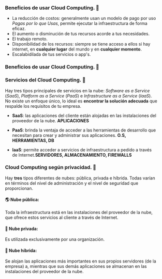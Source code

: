 ### Beneficios de usar Cloud Computing. :gem:
* La reducción de costos: generalmente usan un modelo de pago por uso *Pagas por lo que Usas*, permite ejecutar la infraestructura de forma eficaz.
* El aumento o disminución de tus recursos acorde a tus necesidades.
* El trabajo remoto.
* Disponibilidad de los recursos: siempre se tiene acceso a ellos si hay internet, en **cualquier lugar** del mundo y en **cualquier momento**.
* Escalabidilada de tus servicios o app's.

### Beneficios de usar Cloud Computing. :gem:

### Servicios del Cloud Computing. :satellite:
Hay tres tipos principales de servicios en la nube: *Software as a Service* (*SaaS*), *Platform as a Service* (*PaaS*) e *Infrastructure as a Service* (*IaaS*). No existe un enfoque único, lo ideal es **encontrar la solución adecuada** que respalde los requisitos de tu empresa.

- **SaaS**: las aplicaciones del cliente están alojadas en las instalaciones del proveedor de la nube. **APLICACIONES**

- **PaaS**: brinda la ventaja de acceder a las herramientas de desarrollo que necesitan para crear y administrar sus aplicaciones. **O.S, HERRAMIENTAS, DB**

- **IaaS**: permite acceder a servicios de infraestructura a pedido a través de Internet.**SERVIDORES, ALMACENAMIENTO, FIREWALLS**

### Cloud Computing según privacidad. :closed_lock_with_key:
Hay **tres** tipos diferentes de nubes: pública, privada e híbrida. Todas varían en términos del nivel de administración y el nivel de seguridad que proporcionan.
#### :earth_americas: Nube pública:
Toda la infraestructura está en las instalaciones del proveedor de la nube, que ofrece estos servicios al cliente a través de Internet. 
#### :shushing_face: Nube privada:
Es utilizada exclusivamente por una organización. 
#### :octopus: Nube híbrida:
Se alojan las aplicaciones más importantes en sus propios servidores (de la empresa) a, mientras que sus demás aplicaciones se almacenan en las instalaciones del proveedor de la nube.






